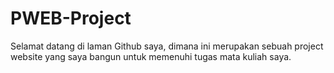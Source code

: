 # PWEB-Project
Selamat datang di laman Github saya, dimana ini merupakan sebuah project website yang saya bangun untuk memenuhi tugas mata kuliah saya.
